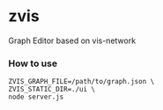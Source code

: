 # zvis
Graph Editor based on vis-network

### How to use

```
ZVIS_GRAPH_FILE=/path/to/graph.json \
ZVIS_STATIC_DIR=./ui \
node server.js
```
